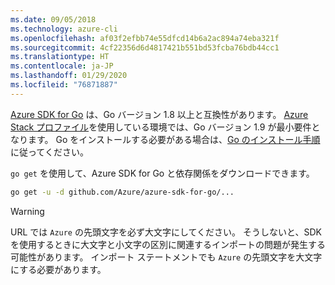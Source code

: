 ```yaml
---
ms.date: 09/05/2018
ms.technology: azure-cli
ms.openlocfilehash: af03f2efbb74e55dfcd14b6a2ac894a74eba321f
ms.sourcegitcommit: 4cf22356d6d4817421b551bd53fcba76bdb44cc1
ms.translationtype: HT
ms.contentlocale: ja-JP
ms.lasthandoff: 01/29/2020
ms.locfileid: "76871887"
---
```

[Azure SDK for Go](https://github.com/Azure/azure-sdk-for-go) は、Go バージョン 1.8 以上と互換性があります。 [Azure Stack プロファイル](/azure/azure-stack/user/azure-stack-version-profiles-go)を使用している環境では、Go バージョン 1.9 が最小要件となります。
Go をインストールする必要がある場合は、[Go のインストール手順](https://golang.org/doc/install)に従ってください。

`go get` を使用して、Azure SDK for Go と依存関係をダウンロードできます。

```bash
go get -u -d github.com/Azure/azure-sdk-for-go/...
```

> [!WARNING]
> URL では `Azure` の先頭文字を必ず大文字にしてください。 そうしないと、SDK を使用するときに大文字と小文字の区別に関連するインポートの問題が発生する可能性があります。 インポート ステートメントでも `Azure` の先頭文字を大文字にする必要があります。
